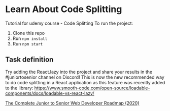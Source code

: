 # Learn About Code Splitting
Tutorial for udemy course - Code Splitting
To run the project:

1. Clone this repo
2. Run `npm install`
3. Run `npm start`

## Task definition

Try adding the React.lazy into the project and share your results in the #juniortosenior channel on Discord! This is now the new recommended way to do code splitting in a React application as this feature was recently added to the library:
https://www.smooth-code.com/open-source/loadable-components/docs/loadable-vs-react-lazy/

[The Complete Junior to Senior Web Developer Roadmap (2020)](https://www.udemy.com/course/the-complete-junior-to-senior-web-developer-roadmap)